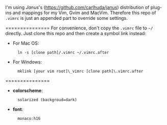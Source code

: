 I'm using *Janus*'s (https://github.com/carlhuda/janus) distribution of plug-ins and mappings for my Vim, Gvim and MacVim. Therefore this repo of `.vimrc` is just an appended part to override some settings. 

===============
For convenience, don't copy the `.vimrc` file to `~/` directly. Just clone this repo and then create a symbol link instead:

* For Mac OS:
        
		ln -s [clone path]/.vimrc ~/.vimrc.after
                
* For Windows:
        
		mklink [your vim root]\_vimrc [clone path]\.vimrc.after

===============
* **colorscheme**:

        solarized (backgroud=dark)

* **font**:

        monaco:h16
